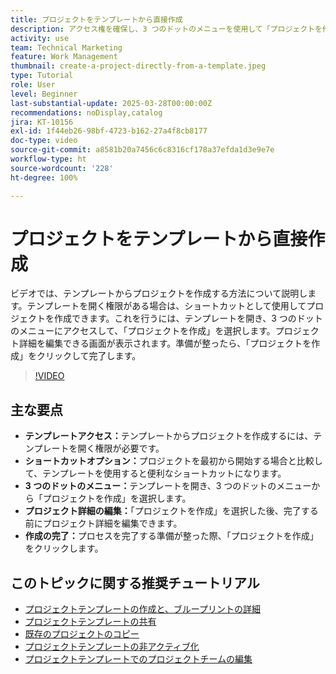 ```yaml
---
title: プロジェクトをテンプレートから直接作成
description: アクセス権を確保し、3 つのドットのメニューを使用して「プロジェクトを作成」を選択し、必要に応じてプロジェクト詳細を編集し、効率的な設定の別の方法に対するプロセスを完了することで、テンプレートから直接プロジェクトを作成します。
activity: use
team: Technical Marketing
feature: Work Management
thumbnail: create-a-project-directly-from-a-template.jpeg
type: Tutorial
role: User
level: Beginner
last-substantial-update: 2025-03-28T00:00:00Z
recommendations: noDisplay,catalog
jira: KT-10156
exl-id: 1f44eb26-98bf-4723-b162-27a4f8cb8177
doc-type: video
source-git-commit: a8581b20a7456c6c8316cf178a37efda1d3e9e7e
workflow-type: ht
source-wordcount: '228'
ht-degree: 100%

---
```


# プロジェクトをテンプレートから直接作成

ビデオでは、テンプレートからプロジェクトを作成する方法について説明します。テンプレートを開く権限がある場合は、ショートカットとして使用してプロジェクトを作成できます。これを行うには、テンプレートを開き、3 つのドットのメニューにアクセスして、「プロジェクトを作成」を選択します。プロジェクト詳細を編集できる画面が表示されます。準備が整ったら、「プロジェクトを作成」をクリックして完了します。

>[!VIDEO](https://video.tv.adobe.com/v/3456014/?quality=12&learn=on&enablevpops&captions=jpn)

## 主な要点

* **テンプレートアクセス：**&#x200B;テンプレートからプロジェクトを作成するには、テンプレートを開く権限が必要です。
* **ショートカットオプション：**&#x200B;プロジェクトを最初から開始する場合と比較して、テンプレートを使用すると便利なショートカットになります。
* **3 つのドットのメニュー：**&#x200B;テンプレートを開き、3 つのドットのメニューから「プロジェクトを作成」を選択します。
* **プロジェクト詳細の編集：**「プロジェクトを作成」を選択した後、完了する前にプロジェクト詳細を編集できます。
* **作成の完了：**&#x200B;プロセスを完了する準備が整った際、「プロジェクトを作成」をクリックします。


## このトピックに関する推奨チュートリアル

* [プロジェクトテンプレートの作成と、ブループリントの詳細](/help/manage-work/create-and-manage-project-templates/create-a-project-template.md)
* [プロジェクトテンプレートの共有](/help/manage-work/create-and-manage-project-templates/share-a-project-template.md)
* [既存のプロジェクトのコピー](/help/manage-work/manage-projects/copy-an-existing-project.md)
* [プロジェクトテンプレートの非アクティブ化](/help/manage-work/create-and-manage-project-templates/deactivate-a-project-template.md)
* [プロジェクトテンプレートでのプロジェクトチームの編集](/help/manage-work/create-and-manage-project-templates/edit-the-project-team-in-a-project-template.md)
